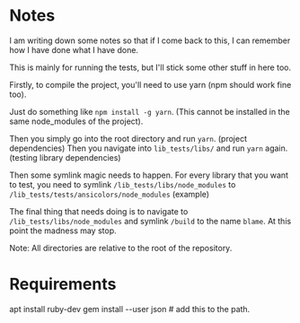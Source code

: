 # Notes
I am writing down some notes so that if I come back to this, I can remember how I have done what I have done.

This is mainly for running the tests, but I'll stick some other stuff in here too.

Firstly, to compile the project, you'll need to use yarn (npm should work fine too).

Just do something like `npm install -g yarn`. (This cannot be installed in the same node\_modules of the project).

Then you simply go into the root directory and run `yarn`. (project dependencies)
Then you navigate into `lib_tests/libs/` and run `yarn` again. (testing library dependencies)

Then some symlink magic needs to happen.
For every library that you want to test, you need to symlink `/lib_tests/libs/node_modules` to `/lib_tests/tests/ansicolors/node_modules` (example)


The final thing that needs doing is to navigate to `/lib_tests/libs/node_modules` and symlink `/build` to the name `blame`.
At this point the madness may stop.

Note: All directories are relative to the root of the repository.


# Requirements

apt install ruby-dev
gem install --user json # add this to the path.
